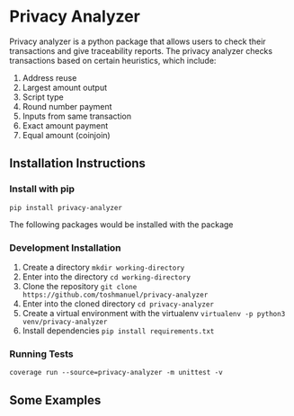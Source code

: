 # Privacy Analyzer

Privacy analyzer is a python package that allows users to check their transactions and give traceability reports. The privacy analyzer checks transactions based on certain heuristics, which include:
1. Address reuse
1. Largest amount output
1. Script type
1. Round number payment
1. Inputs from same transaction
1. Exact amount payment
1. Equal amount (coinjoin)

## Installation Instructions
### Install with pip

```shell
pip install privacy-analyzer
```
The following packages would be installed with the package

### Development Installation
1. Create a directory `mkdir working-directory`
1. Enter into the directory `cd working-directory`
1. Clone the repository `git clone https://github.com/toshmanuel/privacy-analyzer`
1. Enter into the cloned directory `cd privacy-analyzer`
1. Create a virtual environment with the virtualenv `virtualenv -p python3 venv/privacy-analyzer`
1. Install dependencies `pip install requirements.txt`

### Running Tests
`coverage run --source=privacy-analyzer -m unittest -v`


## Some Examples
